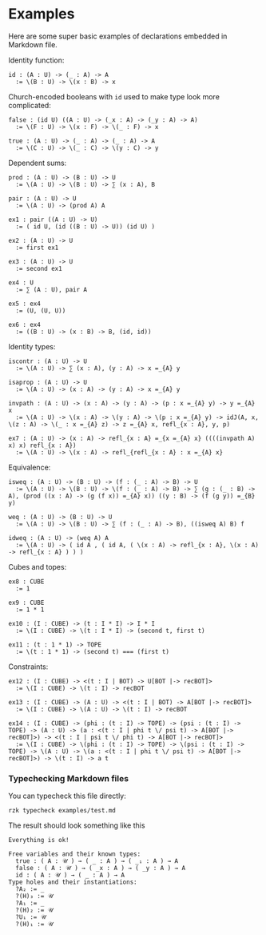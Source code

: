 # Examples

Here are some super basic examples of declarations embedded in Markdown file.

Identity function:

```rzk
id : (A : U) -> (_ : A) -> A
  := \(B : U) -> \(x : B) -> x
```

Church-encoded booleans with `id` used to make type look more complicated:

```rzk
false : (id U) ((A : U) -> (_x : A) -> (_y : A) -> A)
  := \(F : U) -> \(x : F) -> \(_ : F) -> x

true : (A : U) -> (_ : A) -> (_ : A) -> A
  := \(C : U) -> \(_ : C) -> \(y : C) -> y
```

Dependent sums:

```rzk
prod : (A : U) -> (B : U) -> U
  := \(A : U) -> \(B : U) -> ∑ (x : A), B

pair : (A : U) -> U
  := \(A : U) -> (prod A) A

ex1 : pair ((A : U) -> U)
  := ( id U, (id ((B : U) -> U)) (id U) )

ex2 : (A : U) -> U
  := first ex1

ex3 : (A : U) -> U
  := second ex1

ex4 : U
  := ∑ (A : U), pair A

ex5 : ex4
  := (U, (U, U))

ex6 : ex4
  := ((B : U) -> (x : B) -> B, (id, id))
```

Identity types:

```rzk
iscontr : (A : U) -> U
  := \(A : U) -> ∑ (x : A), (y : A) -> x =_{A} y

isaprop : (A : U) -> U
  := \(A : U) -> (x : A) -> (y : A) -> x =_{A} y

invpath : (A : U) -> (x : A) -> (y : A) -> (p : x =_{A} y) -> y =_{A} x
  := \(A : U) -> \(x : A) -> \(y : A) -> \(p : x =_{A} y) -> idJ(A, x, \(z : A) -> \(_ : x =_{A} z) -> z =_{A} x, refl_{x : A}, y, p)

ex7 : (A : U) -> (x : A) -> refl_{x : A} =_{x =_{A} x} ((((invpath A) x) x) refl_{x : A})
  := \(A : U) -> \(x : A) -> refl_{refl_{x : A} : x =_{A} x}
```

Equivalence:

```rzk
isweq : (A : U) -> (B : U) -> (f : (_ : A) -> B) -> U
  := \(A : U) -> \(B : U) -> \(f : (_ : A) -> B) -> ∑ (g : (_ : B) -> A), (prod ((x : A) -> (g (f x)) =_{A} x)) ((y : B) -> (f (g y)) =_{B} y)

weq : (A : U) -> (B : U) -> U
  := \(A : U) -> \(B : U) -> ∑ (f : (_ : A) -> B), ((isweq A) B) f

idweq : (A : U) -> (weq A) A
  := \(A : U) -> ( id A , ( id A, ( \(x : A) -> refl_{x : A}, \(x : A) -> refl_{x : A} ) ) )
```

Cubes and topes:

```rzk
ex8 : CUBE
  := 1

ex9 : CUBE
  := 1 * 1

ex10 : (I : CUBE) -> (t : I * I) -> I * I
  := \(I : CUBE) -> \(t : I * I) -> (second t, first t)

ex11 : (t : 1 * 1) -> TOPE
  := \(t : 1 * 1) -> (second t) === (first t)
```

Constraints:

```rzk
ex12 : (I : CUBE) -> <(t : I | BOT) -> U[BOT |-> recBOT]>
  := \(I : CUBE) -> \(t : I) -> recBOT

ex13 : (I : CUBE) -> (A : U) -> <(t : I | BOT) -> A[BOT |-> recBOT]>
  := \(I : CUBE) -> \(A : U) -> \(t : I) -> recBOT

ex14 : (I : CUBE) -> (phi : (t : I) -> TOPE) -> (psi : (t : I) -> TOPE) -> (A : U) -> (a : <(t : I | phi t \/ psi t) -> A[BOT |-> recBOT]>) -> <(t : I | psi t \/ phi t) -> A[BOT |-> recBOT]>
  := \(I : CUBE) -> \(phi : (t : I) -> TOPE) -> \(psi : (t : I) -> TOPE) -> \(A : U) -> \(a : <(t : I | phi t \/ psi t) -> A[BOT |-> recBOT]>) -> \(t : I) -> a t
```

### Typechecking Markdown files

You can typecheck this file directly:


```
rzk typecheck examples/test.md
```

The result should look something like this

```
Everything is ok!

Free variables and their known types:
  true : ( A : 𝒰 ) → ( _ : A ) → ( _₁ : A ) → A
  false : ( A : 𝒰 ) → ( _x : A ) → ( _y : A ) → A
  id : ( A : 𝒰 ) → ( _ : A ) → A
Type holes and their instantiations:
  ?A₂ := _
  ?(H)₃ := 𝒰
  ?A₁ := _
  ?(H)₂ := 𝒰
  ?U₁ := 𝒰
  ?(H)₁ := 𝒰
```
